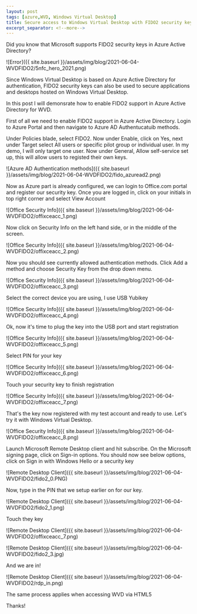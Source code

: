```yaml
---
layout: post
tags: [azure,WVD, Windows Virtual Desktop]
title: Secure access to Windows Virtual Desktop with FIDO2 security keys
excerpt_separator: <!--more-->
---
```

Did you know that Microsoft supports FIDO2 security keys in Azure Active Directory? 

![Error]({{ site.baseurl }}/assets/img/blog/2021-06-04-WVDFIDO2/5nfc_hero_2021.png)

<!--more-->

Since Windows Virtual Desktop is based on Azure Active Directory for authentication, FIDO2 security keys can also be used to secure applications and desktops hosted on Windows Virtual Desktop.

In this post I will demonsrate how to enable FIDO2 support in Azure Active Directory for WVD.

First of all we need to enable FIDO2 support in Azure Active Directory.
Login to Azure Portal and then navigate to Azure AD Authentucatuib methods.

Under Policies blade, select FIDO2. Now under Enable, click on Yes, next under Target select All users or specific pilot group or individual user. In my demo, I will only target one user.
Now under General, Allow self-service set up, this will allow users to registed their own keys.

![Azure AD Authentication methods]({{ site.baseurl }}/assets/img/blog/2021-06-04-WVDFIDO2/fido_azuread2.png)

Now as Azure part is already configured, we can login to Office.com portal and register our security key.
Once you are logged in, click on your initials in top right corner and select View Account

![Office Security Info]({{ site.baseurl }}/assets/img/blog/2021-06-04-WVDFIDO2/offixceacc_1.png)

Now click on Security Info on the left hand side, or in the middle of the screen.
 
![Office Security Info]({{ site.baseurl }}/assets/img/blog/2021-06-04-WVDFIDO2/offixceacc_2.png)

Now you should see currently allowed authentication methods. Click Add a method and choose Security Key from the drop down menu.

![Office Security Info]({{ site.baseurl }}/assets/img/blog/2021-06-04-WVDFIDO2/offixceacc_3.png)

Select the correct device you are using, I use USB Yubikey 

![Office Security Info]({{ site.baseurl }}/assets/img/blog/2021-06-04-WVDFIDO2/offixceacc_4.png)

Ok, now it's time to plug the key into the USB port and start registration

![Office Security Info]({{ site.baseurl }}/assets/img/blog/2021-06-04-WVDFIDO2/offixceacc_5.png)

Select PIN for your key

![Office Security Info]({{ site.baseurl }}/assets/img/blog/2021-06-04-WVDFIDO2/offixceacc_6.png)

Touch your security key to finish registration

![Office Security Info]({{ site.baseurl }}/assets/img/blog/2021-06-04-WVDFIDO2/offixceacc_7.png)

That's the key now registered with my test account and ready to use. Let's try it with Windows Virtual Desktop.

![Office Security Info]({{ site.baseurl }}/assets/img/blog/2021-06-04-WVDFIDO2/offixceacc_8.png)

Launch Microsoft Remote Desktop client and hit subscribe. On the Microsoft signing page, click on Sign-in options.
You should now see below options, click on Sign in with Windows Hello or a security key

![Remote Desktop Client]({{ site.baseurl }}/assets/img/blog/2021-06-04-WVDFIDO2/fido2_0.PNG)

Now, type in the PIN that we setup earlier on for our key.

![Remote Desktop Client]({{ site.baseurl }}/assets/img/blog/2021-06-04-WVDFIDO2/fido2_1.png)

Touch they key

![Remote Desktop Client]({{ site.baseurl }}/assets/img/blog/2021-06-04-WVDFIDO2/offixceacc_7.png)

![Remote Desktop Client]({{ site.baseurl }}/assets/img/blog/2021-06-04-WVDFIDO2/fido2_3.jpg)

And we are in! 

![Remote Desktop Client]({{ site.baseurl }}/assets/img/blog/2021-06-04-WVDFIDO2/rdp_in.png)

The same process applies when accessing WVD via HTML5

Thanks!